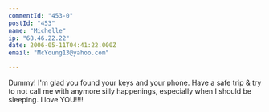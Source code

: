 ```yaml
---
commentId: "453-0"
postId: "453"
name: "Michelle"
ip: "68.46.22.22"
date: 2006-05-11T04:41:22.000Z
email: "McYoung13@yahoo.com"

---
```

<p>Dummy!  I'm glad you found your keys and your phone.  Have a safe trip &amp; try to not call me with anymore silly happenings, especially when I should be sleeping.  I love YOU!!!!</p>